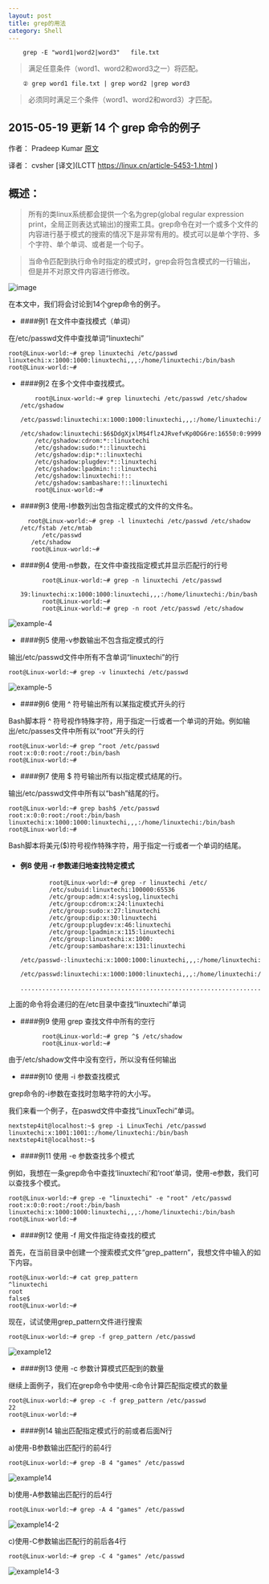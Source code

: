 ```yaml
---
layout: post
title: grep的用法
category: Shell
---
```


		grep -E "word1|word2|word3"   file.txt

> 满足任意条件（word1、word2和word3之一）将匹配。

		② grep word1 file.txt | grep word2 |grep word3

> 必须同时满足三个条件（word1、word2和word3）才匹配。


2015-05-19 更新 14 个 grep 命令的例子
--

作者： Pradeep Kumar  [原文](http://www.linuxtechi.com/linux-grep-command-with-14-different-examples/)<br>

译者： cvsher  [译文](LCTT  https://linux.cn/article-5453-1.html )

概述：
-----

> 所有的类linux系统都会提供一个名为grep(global regular expression print，全局正则表达式输出)的搜索工具。grep命令在对一个或多个文件的内容进行基于模式的搜索的情况下是非常有用的。模式可以是单个字符、多个字符、单个单词、或者是一个句子。

>当命令匹配到执行命令时指定的模式时，grep会将包含模式的一行输出，但是并不对原文件内容进行修改。

![image](https://dn-linuxcn.qbox.me/data/attachment/album/201505/16/231734coi0os7nr0frpas6.png)

在本文中，我们将会讨论到14个grep命令的例子。

+ ####例1 在文件中查找模式（单词）

在/etc/passwd文件中查找单词“linuxtechi”

    root@Linux-world:~# grep linuxtechi /etc/passwd
    linuxtechi:x:1000:1000:linuxtechi,,,:/home/linuxtechi:/bin/bash
    root@Linux-world:~#

+ ####例2 在多个文件中查找模式。

	      root@Linux-world:~# grep linuxtechi /etc/passwd /etc/shadow /etc/gshadow
	      /etc/passwd:linuxtechi:x:1000:1000:linuxtechi,,,:/home/linuxtechi:/bin/bash
	      /etc/shadow:linuxtechi:$6$DdgXjxlM$4flz4JRvefvKp0DG6re:16550:0:99999:7:::/etc/gshadow:adm:*::syslog,linuxtechi
	      /etc/gshadow:cdrom:*::linuxtechi
	      /etc/gshadow:sudo:*::linuxtechi
	      /etc/gshadow:dip:*::linuxtechi
	      /etc/gshadow:plugdev:*::linuxtechi
	      /etc/gshadow:lpadmin:!::linuxtechi
	      /etc/gshadow:linuxtechi:!::
	      /etc/gshadow:sambashare:!::linuxtechi
	      root@Linux-world:~#

+ ####例3 使用-l参数列出包含指定模式的文件的文件名。

		root@Linux-world:~# grep -l linuxtechi /etc/passwd /etc/shadow /etc/fstab /etc/mtab
      		/etc/passwd
		 /etc/shadow
		 root@Linux-world:~#

+ ####例4 使用-n参数，在文件中查找指定模式并显示匹配行的行号

      		root@Linux-world:~# grep -n linuxtechi /etc/passwd
		 39:linuxtechi:x:1000:1000:linuxtechi,,,:/home/linuxtechi:/bin/bash
      		root@Linux-world:~#
      		root@Linux-world:~# grep -n root /etc/passwd /etc/shadow

![example-4](https://dn-linuxcn.qbox.me/data/attachment/album/201505/16/231736j4b1apg41e84f4wg.jpg)

+ ####例5 使用-v参数输出不包含指定模式的行

输出/etc/passwd文件中所有不含单词“linuxtechi”的行

    root@Linux-world:~# grep -v linuxtechi /etc/passwd

![example-5](https://dn-linuxcn.qbox.me/data/attachment/album/201505/16/231737ar52q4cg8q4lm914.jpg)

+ ####例6 使用 ^ 符号输出所有以某指定模式开头的行

Bash脚本将 ^ 符号视作特殊字符，用于指定一行或者一个单词的开始。例如输出/etc/passes文件中所有以“root”开头的行

    root@Linux-world:~# grep ^root /etc/passwd
    root:x:0:0:root:/root:/bin/bash
    root@Linux-world:~#

+ ####例7 使用 $ 符号输出所有以指定模式结尾的行。

输出/etc/passwd文件中所有以“bash”结尾的行。

    root@Linux-world:~# grep bash$ /etc/passwd
    root:x:0:0:root:/root:/bin/bash
    linuxtechi:x:1000:1000:linuxtechi,,,:/home/linuxtechi:/bin/bash
    root@Linux-world:~#

Bash脚本将美元($)符号视作特殊字符，用于指定一行或者一个单词的结尾。

+ #### 例8 使用 -r 参数递归地查找特定模式

		      root@Linux-world:~# grep -r linuxtechi /etc/
		      /etc/subuid:linuxtechi:100000:65536
		      /etc/group:adm:x:4:syslog,linuxtechi
		      /etc/group:cdrom:x:24:linuxtechi
		      /etc/group:sudo:x:27:linuxtechi
		      /etc/group:dip:x:30:linuxtechi
		      /etc/group:plugdev:x:46:linuxtechi
		      /etc/group:lpadmin:x:115:linuxtechi
		      /etc/group:linuxtechi:x:1000:
		      /etc/group:sambashare:x:131:linuxtechi
		      /etc/passwd-:linuxtechi:x:1000:1000:linuxtechi,,,:/home/linuxtechi:/bin/bash
		      /etc/passwd:linuxtechi:x:1000:1000:linuxtechi,,,:/home/linuxtechi:/bin/bash
		      ............................................................................

上面的命令将会递归的在/etc目录中查找“linuxtechi”单词

+ ####例9 使用 grep 查找文件中所有的空行

    		root@Linux-world:~# grep ^$ /etc/shadow
    		root@Linux-world:~#

由于/etc/shadow文件中没有空行，所以没有任何输出

+ ####例10 使用 -i 参数查找模式

grep命令的-i参数在查找时忽略字符的大小写。

我们来看一个例子，在paswd文件中查找“LinuxTechi”单词。

    nextstep4it@localhost:~$ grep -i LinuxTechi /etc/passwd
    linuxtechi:x:1001:1001::/home/linuxtechi:/bin/bash
    nextstep4it@localhost:~$

+ ####例11 使用 -e 参数查找多个模式

例如，我想在一条grep命令中查找‘linuxtechi’和‘root’单词，使用-e参数，我们可以查找多个模式。

    root@Linux-world:~# grep -e "linuxtechi" -e "root" /etc/passwd
    root:x:0:0:root:/root:/bin/bash
    linuxtechi:x:1000:1000:linuxtechi,,,:/home/linuxtechi:/bin/bash
    root@Linux-world:~#

+ ####例12 使用 -f 用文件指定待查找的模式

首先，在当前目录中创建一个搜索模式文件“grep_pattern”，我想文件中输入的如下内容。

    root@Linux-world:~# cat grep_pattern
    ^linuxtechi
    root
    false$
    root@Linux-world:~#

现在，试试使用grep_pattern文件进行搜索

    root@Linux-world:~# grep -f grep_pattern /etc/passwd

![example12](https://dn-linuxcn.qbox.me/data/attachment/album/201505/16/231738r8awtkvpewkearr8.jpg)

+ ####例13 使用 -c 参数计算模式匹配到的数量

继续上面例子，我们在grep命令中使用-c命令计算匹配指定模式的数量

    root@Linux-world:~# grep -c -f grep_pattern /etc/passwd
    22
    root@Linux-world:~#

+ ####例14 输出匹配指定模式行的前或者后面N行

a)使用-B参数输出匹配行的前4行

    root@Linux-world:~# grep -B 4 "games" /etc/passwd

![example14](https://dn-linuxcn.qbox.me/data/attachment/album/201505/16/231738a6955ls928ii68iu.jpg)

b)使用-A参数输出匹配行的后4行

    root@Linux-world:~# grep -A 4 "games" /etc/passwd

![example14-2](https://dn-linuxcn.qbox.me/data/attachment/album/201505/16/231739e8d68vwzp8df0xs9.jpg)

c)使用-C参数输出匹配行的前后各4行

    root@Linux-world:~# grep -C 4 "games" /etc/passwd

![example14-3](https://dn-linuxcn.qbox.me/data/attachment/album/201505/16/231739zz9ixw1xb26iiix1.jpg)

